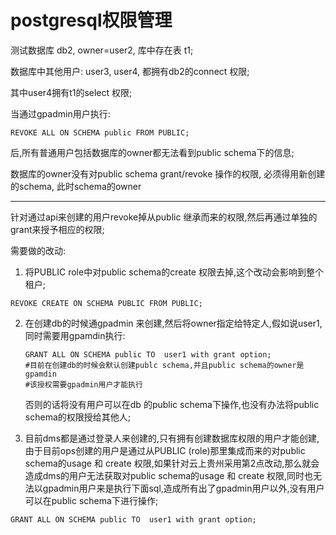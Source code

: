 # postgresql权限管理

测试数据库 db2, owner=user2, 库中存在表 t1;

数据库中其他用户: user3, user4, 都拥有db2的connect 权限;

其中user4拥有t1的select 权限;

当通过gpadmin用户执行:

```
REVOKE ALL ON SCHEMA public FROM PUBLIC;
```

后,所有普通用户包括数据库的owner都无法看到public schema下的信息;



数据库的owner没有对public schema grant/revoke 操作的权限, 必须得用新创建的schema,  此时schema的owner 



---

针对通过api来创建的用户revoke掉从public 继承而来的权限,然后再通过单独的grant来授予相应的权限;

需要做的改动:

1. 将PUBLIC role中对public schema的create 权限去掉,这个改动会影响到整个租户;

```
REVOKE CREATE ON SCHEMA PUBLIC FROM PUBLIC;
```

2. 在创建db的时候通gpadmin 来创建,然后将owner指定给特定人,假如说user1,同时需要用gpamdin执行:

   ```
   GRANT ALL ON SCHEMA public TO  user1 with grant option; 
   #目前在创建db的时候会默认创建publc schema,并且public schema的owner是gpamdin
   #该授权需要gpadmin用户才能执行
   ```

    否则的话将没有用户可以在db 的public schema下操作,也没有办法将public schema的权限授给其他人;

3. 目前dms都是通过登录人来创建的,只有拥有创建数据库权限的用户才能创建,由于目前ops创建的用户是通过从PUBLIC (role)那里集成而来的对public schema的usage 和 create 权限,如果针对云上贵州采用第2点改动,那么就会造成dms的用户无法获取对public schema的usage 和 create 权限,同时也无法以gpadmin用户来是执行下面sql,造成所有出了gpadmin用户以外,没有用户可以在public schema下进行操作;

```
GRANT ALL ON SCHEMA public TO  user1 with grant option; 
```